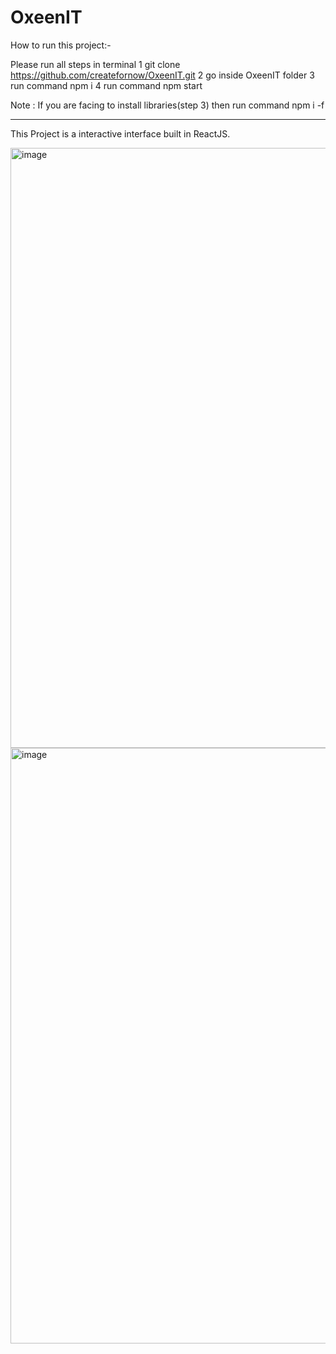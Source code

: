 # OxeenIT
How to run this project:-

Please run all steps in terminal
1 git clone https://github.com/createfornow/OxeenIT.git
2 go inside OxeenIT folder
3 run command npm i
4 run command npm start

Note : If you are facing to install libraries(step 3) then run command npm i -f

_______________________________________________________________________________________________________________
 
 This Project is a interactive interface built in ReactJS.
 
 
<img width="960" alt="image" src="https://user-images.githubusercontent.com/87933221/212464319-01defc60-eedc-435b-a932-19dc7601f85b.png">
<img width="953" alt="image" src="https://user-images.githubusercontent.com/87933221/212464364-f42742d4-98bb-4da7-ae12-de0317476ed2.png">

